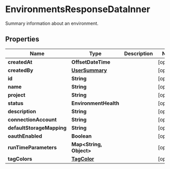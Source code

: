 

# EnvironmentsResponseDataInner

Summary information about an environment.

## Properties

| Name | Type | Description | Notes |
|------------ | ------------- | ------------- | -------------|
|**createdAt** | **OffsetDateTime** |  |  [optional] |
|**createdBy** | [**UserSummary**](UserSummary.md) |  |  [optional] |
|**id** | **String** |  |  [optional] |
|**name** | **String** |  |  [optional] |
|**project** | **String** |  |  [optional] |
|**status** | **EnvironmentHealth** |  |  [optional] |
|**description** | **String** |  |  [optional] |
|**connectionAccount** | **String** |  |  [optional] |
|**defaultStorageMapping** | **String** |  |  [optional] |
|**oauthEnabled** | **Boolean** |  |  [optional] |
|**runTimeParameters** | **Map&lt;String, Object&gt;** |  |  [optional] |
|**tagColors** | [**TagColor**](TagColor.md) |  |  [optional] |



